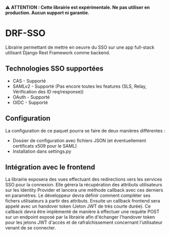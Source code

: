 ⚠️ **ATTENTION : Cette librairie est expérimentale. Ne pas utiliser en production. Aucun support ni garantie.**

# DRF-SSO

Librairie permettant de mettre en oeuvre du SSO sur une app full-stack utilisant Django Rest Framework comme backend.

## Technologies SSO supportées

- CAS - Supporté
- SAMLv2 - Supporté (Pas encore toutes les features (SLS, Relay, Vérification des ID req/response))
- OAuth - Supporté
- OIDC - Supporté

## Configuration

La configuration de ce paquet pourra se faire de deux manières différentes : 

- Dossier de configuration avec fichiers JSON (et éventuellement certificats x509 pour le SAML)
- Installation dans settings.py

## Intégration avec le frontend

La librairie exposera des vues effectuant des redirections vers les services SSO pour la connexion.
Elle gérera la récupération des attributs utilisateurs sur les Identity Provider et lancera une méthode callback avec ces derniers en paramètres.
Le développeur devra définir comment compléter ses fichers utilisateurs à partir des attributs.
Ensuite un callback frontend sera appelé avec un handover token (Jeton JWT de très courte durée).
Ce callback devra être implémenté de manière à effectuer une requête POST sur un endpoint exposé par la librairie afin d'échanger l'handover token pour
les jetons JWT d'accès et de rafraîchissement concernant l'utilisateur venant de se connecter.